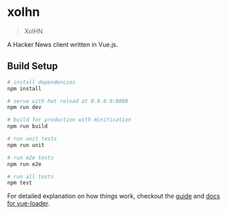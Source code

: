 # xolhn

> XolHN

A Hacker News client written in Vue.js.

## Build Setup

``` bash
# install dependencies
npm install

# serve with hot reload at 0.0.0.0:8080
npm run dev

# build for production with minification
npm run build

# run unit tests
npm run unit

# run e2e tests
npm run e2e

# run all tests
npm test
```

For detailed explanation on how things work, checkout the [guide](http://vuejs-templates.github.io/webpack/) and [docs for vue-loader](http://vuejs.github.io/vue-loader).
